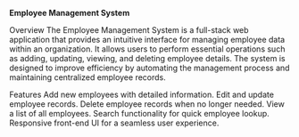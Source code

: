 **Employee Management System**

Overview
The Employee Management System is a full-stack web application that provides an intuitive interface for managing employee data within an organization. It allows users to perform essential operations 
such as adding, updating, viewing, and deleting employee details. The system is designed to improve efficiency by automating the management process and maintaining centralized employee records.

Features
Add new employees with detailed information.
Edit and update employee records.
Delete employee records when no longer needed.
View a list of all employees.
Search functionality for quick employee lookup.
Responsive front-end UI for a seamless user experience.
